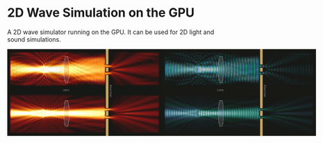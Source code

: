 # 2D Wave Simulation on the GPU
A 2D wave simulator running on the GPU. It can be used for 2D light and sound simulations.

<div style="display: flex;">
    <img src="images/example1.jpg" alt="Example Image 1" height="200">
    <img src="images/example2.jpg" alt="Example Image 2" height="200">
</div>

